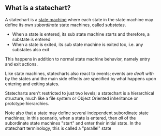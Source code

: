 ## What is a statechart?

A statechart is a [state machine](what-is-a-state-machine.html) where each state in the state machine may define its own _subordinate_ state machines, called _substates_.

- When a state is entered, its sub state machine starts and therefore, a substate is entered
- When a state is exited, its sub state machine is exited too, i.e. any substates also exit

This happens in addition to normal state machine behavior, namely entry and exit actions.

Like state machines, statecharts also react to events; events are _dealt with_ by the states and the main side effects are specified by what happens upon entering and exiting states.

Statecharts aren't restricted to just two levels; a statechart is a hierarchical structure, much like a file system or Object Oriented inheritance or prototype hierarchies.

Note also that a state may define several independent subordinate state machines; in this scenario, when a state is entered, then _all_ of the subordinate state machines "start" and enter their initial state.  In the statechart terminology, this is called a "parallel" state

